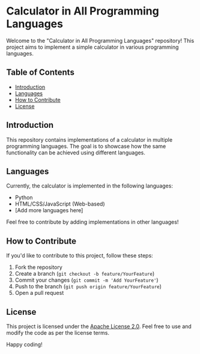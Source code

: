 # Calculator in All Programming Languages

Welcome to the "Calculator in All Programming Languages" repository! This project aims to implement a simple calculator in various programming languages.

## Table of Contents
- [Introduction](#introduction)
- [Languages](#languages)
- [How to Contribute](#how-to-contribute)
- [License](#license)

## Introduction
This repository contains implementations of a calculator in multiple programming languages. The goal is to showcase how the same functionality can be achieved using different languages.

## Languages
Currently, the calculator is implemented in the following languages:
- Python
- HTML/CSS/JavaScript (Web-based)
- [Add more languages here]

Feel free to contribute by adding implementations in other languages!

## How to Contribute
If you'd like to contribute to this project, follow these steps:
1. Fork the repository
2. Create a branch (`git checkout -b feature/YourFeature`)
3. Commit your changes (`git commit -m 'Add YourFeature'`)
4. Push to the branch (`git push origin feature/YourFeature`)
5. Open a pull request

## License
This project is licensed under the [Apache License 2.0](LICENSE). Feel free to use and modify the code as per the license terms.

Happy coding!
